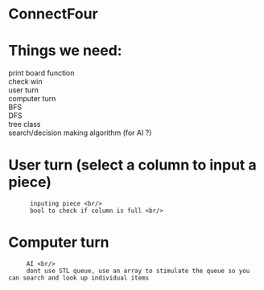 # ConnectFour
# Things we need:
   print board function <br/>
   check win <br/>
   user turn <br/>
   computer turn <br/>
   BFS <br/>
   DFS <br/>
   tree class <br/>
   search/decision making algorithm (for AI ?) <br/>
   # User turn (select a column to input a piece) <br/>
          inputing piece <br/>
          bool to check if column is full <br/>
# Computer turn      <br/>
         AI <br/>
         dont use STL queue, use an array to stimulate the queue so you can search and look up individual items 
